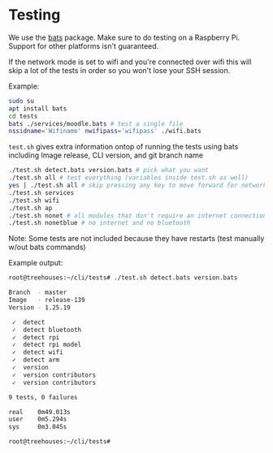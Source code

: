 # Testing

We use the [bats](https://github.com/sstephenson/bats) package.
Make sure to do testing on a Raspberry Pi. Support for other platforms
isn't guaranteed.

If the network mode is set to wifi and you're connected over wifi
this will skip a lot of the tests in order so you won't lose your 
SSH session.

Example:

```bash
sudo su
apt install bats
cd tests
bats ./services/moodle.bats # test a single file
nssidname='Wifiname' nwifipass='wifipass' ./wifi.bats
```

`test.sh` gives extra information ontop of running the tests using bats including
Image release, CLI version, and git branch name
```bash
./test.sh detect.bats version.bats # pick what you want
./test.sh all # test everything (variables inside test.sh as well)
yes | ./test.sh all # skip pressing any key to move forward for network tests
./test.sh services
./test.sh wifi
./test.sh ap
./test.sh nonet # all modules that don't require an internet connection
./test.sh nonetblue # no internet and no bluetooth
```

Note: Some tests are not included because they have restarts
(test manually w/out bats commands)

Example output:
```bash
root@treehouses:~/cli/tests# ./test.sh detect.bats version.bats

Branch  - master
Image   - release-139
Version - 1.25.19

 ✓  detect
 ✓  detect bluetooth
 ✓  detect rpi
 ✓  detect rpi model
 ✓  detect wifi
 ✓  detect arm
 ✓  version
 ✓  version contributors
 ✓  version contributors

9 tests, 0 failures

real    0m49.013s
user    0m5.294s
sys     0m3.045s

root@treehouses:~/cli/tests#
```
